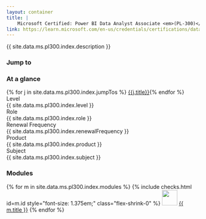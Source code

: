 ```yaml
---
layout: container
title: |
    Microsoft Certified: Power BI Data Analyst Associate <em>(PL-300)</em>
link: https://learn.microsoft.com/en-us/credentials/certifications/data-analyst-associate/
---
```


{{ site.data.ms.pl300.index.description }}

<div class="row p-1 py-4">
  <div class="col-4 px-1" markdown="1">

### Jump to
  </div>
  <div class="col-8 bg-warning-subtle px-1" markdown="1">

### At a glance
  </div>
  <div class="col-4">{% for j in site.data.ms.pl300.index.jumpTos %}
    <a href='{{j.link}}' class="list-group-item btn btn-outline-secondary text-start ps-4 rounded">{{j.title}}</a>{% endfor %}
  </div>
  <div class="col-4 bg-warning-subtle px-5">
    <div class="vstack">
      <div class="fw-bold">Level</div>
      <div class="ps-2">{{ site.data.ms.pl300.index.level }}</div>
      <div class="fw-bold">Role</div>
      <div class="ps-2">{{ site.data.ms.pl300.index.role }}</div>
      <div class="fw-bold">Renewal Frequency</div>
      <div class="ps-2">{{ site.data.ms.pl300.index.renewalFrequency }}</div>
    </div>
  </div>
  <div class="col-4 bg-warning-subtle px-5">
    <div class="vstack">
      <div class="fw-bold">Product</div>
      <div class="ps-2">{{ site.data.ms.pl300.index.product }}</div>
      <div class="fw-bold">Subject</div>
      <div class="ps-2">{{ site.data.ms.pl300.index.subject }}</div>
    </div>
  </div>
</div>

### Modules

<div class="list-group pb-3">{% for m in site.data.ms.pl300.index.modules %}
  <label class="list-group-item d-flex gap-3 fs-4">
    {% include checks.html id=m.id style="font-size: 1.375em;" class="flex-shrink-0" %}
    <img class="img-fluid" src="{{ m.image }}" style="width:40px; height: auto;" />
    <a href="{{ m.link }}" class="pt-1 form-checked-content fw-bolder">{{ m.title }}</a>
  </label>{% endfor %}
</div>
